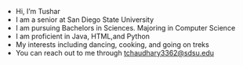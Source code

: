 -  Hi, I’m Tushar
-  I am a senior at San Diego State University
-  I am pursuing Bachelors in Sciences. Majoring in Computer Science
-  I am proficient in Java, HTML,and Python
-  My interests including dancing, cooking, and going on treks
-  You can reach out to me through tchaudhary3362@sdsu.edu

<!---
iamtushaar1/iamtushaar1 is a ✨ special ✨ repository because its `README.md` (this file) appears on your GitHub profile.
You can click the Preview link to take a look at your changes.
--->
